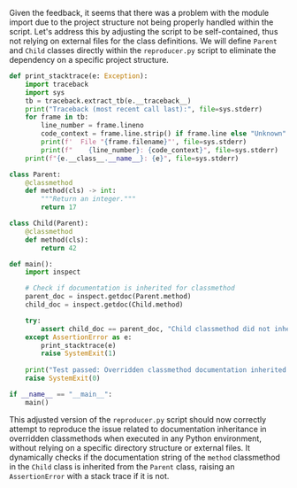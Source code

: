 Given the feedback, it seems that there was a problem with the module import due to the project structure not being properly handled within the script. Let's address this by adjusting the script to be self-contained, thus not relying on external files for the class definitions. We will define `Parent` and `Child` classes directly within the `reproducer.py` script to eliminate the dependency on a specific project structure. 

```python
def print_stacktrace(e: Exception):
    import traceback
    import sys
    tb = traceback.extract_tb(e.__traceback__)
    print("Traceback (most recent call last):", file=sys.stderr)
    for frame in tb:
        line_number = frame.lineno
        code_context = frame.line.strip() if frame.line else "Unknown"
        print(f'  File "{frame.filename}"', file=sys.stderr)
        print(f"    {line_number}: {code_context}", file=sys.stderr)
    print(f"{e.__class__.__name__}: {e}", file=sys.stderr)

class Parent:
    @classmethod
    def method(cls) -> int:
        """Return an integer."""
        return 17

class Child(Parent):
    @classmethod
    def method(cls):
        return 42

def main():
    import inspect

    # Check if documentation is inherited for classmethod
    parent_doc = inspect.getdoc(Parent.method)
    child_doc = inspect.getdoc(Child.method)

    try:
        assert child_doc == parent_doc, "Child classmethod did not inherit parent documentation"
    except AssertionError as e:
        print_stacktrace(e)
        raise SystemExit(1)
    
    print("Test passed: Overridden classmethod documentation inherited from parent class.")
    raise SystemExit(0)

if __name__ == "__main__":
    main()
```

This adjusted version of the `reproducer.py` script should now correctly attempt to reproduce the issue related to documentation inheritance in overridden classmethods when executed in any Python environment, without relying on a specific directory structure or external files. It dynamically checks if the documentation string of the `method` classmethod in the `Child` class is inherited from the `Parent` class, raising an `AssertionError` with a stack trace if it is not.